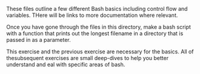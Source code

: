 These files outline a few different Bash basics including control flow and variables. THere will be links to more documentation where relevant.

Once you have gone through the files in this directory, make a bash script with a function that prints out the longest filename in a directory that is passed in as a parameter.

This exercise and the previous exercise are necessary for the basics. All of thesubsequent exercises are small deep-dives to help you better understand and eal with specific areas of bash.


